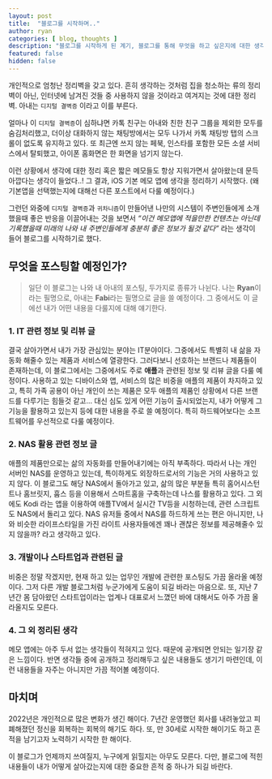 ```yaml
---
layout: post
title:  "블로그를 시작하며.."
author: ryan
categories: [ blog, thoughts ]
description: "블로그를 시작하게 된 계기, 블로그를 통해 무엇을 하고 싶은지에 대한 생각들"
featured: false
hidden: false
---
```


개인적으로 엄청난 정리벽을 갖고 있다. 흔히 생각하는 것처럼 집을 청소하는 류의 정리벽이 아닌, 인터넷에 남겨진 것들 중 사용하지 않을 것이라고 여겨지는 것에 대한 정리벽. 아내는 `디지털 결벽증` 이라고 이를 부른다.

얼마나 이 `디지털 결벽증`이 심하냐면 카톡 친구는 아내와 친한 친구 그룹을 제외한 모두를 숨김처리했고, 더이상 대화하지 않는 채팅방에서는 모두 나가서 카톡 채팅방 탭의 스크롤이 없도록 유지하고 있다. 또 최근엔 쓰지 않는 페북, 인스타를 포함한 모든 소셜 서비스에서 탈퇴했고, 아이폰 홈화면은 한 화면을 넘기지 않는다. 

이런 상황에서 생각에 대한 정리 혹은 짧은 메모들도 항상 지워가면서 살아왔는데 문득 아깝다는 생각이 들었다..! 그 결과, iOS 기본 메모 앱에 생각을 정리하기 시작했다. (왜 기본앱을 선택했는지에 대해선 다른 포스트에서 다룰 예정이다.)

그런던 와중에 `디지털 결벽증`과 `귀차니즘`이 만들어낸 나만의 시스템이 주변인들에게 소개했을때 좋은 반응을 이끌어내는 것을 보면서 *“이건 메모앱에 적을만한 컨텐츠는 아닌데 기록했을때 미래의 나와 내 주변인들에게 충분히 좋은 정보가 될것 같다”* 라는 생각이 들어 블로그를 시작하기로 했다.

## 무엇을 포스팅할 예정인가?
> 일단 이 블로그는 나와 내 아내의 포스팅, 두가지로 종류가 나뉜다. 나는 **Ryan**이라는 필명으로, 아내는 **Fabi**라는 필명으로 글을 쓸 예정이다. 그 중에서도 이 글에선 내가 어떤 내용을 다룰지에 대해 얘기한다.

### 1. IT 관련 정보 및 리뷰 글
결국 살아가면서 내가 가장 관심있는 분야는 IT분야이다. 그중에서도 특별히 내 삶을 자동화 해줄수 있는 제품과 서비스에 열광한다. 그러다보니 선호하는 브랜드나 제품들이 존재하는데, 이 블로그에서는 그중에서도 주로 **애플**과 관련된 정보 및 리뷰 글을 다룰 예정이다. 사용하고 있는 디바이스와 앱, 서비스의 많은 비중을 애플의 제품이 차지하고 있고, 특히 가족 공용이 아닌 개인이 쓰는 제품은 모두 애플의 제품인 상황에서 다른 브랜드를 다루기는 힘들것 같고... 대신 심도 있게 어떤 기능이 출시되었는지, 내가 어떻게 그 기능을 활용하고 있는지 등에 대한 내용을 주로 쓸 예정이다. 특히 하드웨어보다는 소프트웨어를 우선적으로 다룰 예정이다.

### 2. NAS 활용 관련 정보 글
애플의 제품만으로는 삶의 자동화를 만들어내기에는 아직 부족하다. 따라서 나는 개인 서버인 NAS를 운영하고 있는데, 특이하게도 외장하드로서의 기능은 거의 사용하고 있지 않다. 이 블로그도 해당 NAS에서 돌아가고 있고, 삶의 많은 부분들 특히 홈어시스턴트나 홈브릿지, 훕스 등을 이용해서 스마트홈을 구축하는데 나스를 활용하고 있다. 그 외에도 Kodi 라는 앱을 이용하여 애플TV에서 실시간 TV등을 시청하는데, 관련 스크립트도 NAS에서 돌리고 있다. NAS 유저들 중에서 NAS를 하드하게 쓰는 편은 아니지만, 나와 비슷한 라이프스타일을 가진 라이트 사용자들에겐 꽤나 괜찮은 정보를 제공해줄수 있지 않을까? 라고 생각하고 있다.

### 3. 개발이나 스타트업과 관련된 글
비중은 정말 작겠지만, 현재 하고 있는 업무인 개발에 관련한 포스팅도 가끔 올라올 예정이다. 그저 다른 개발 블로그처럼 누군가에게 도움이 되길 바라는 마음으로. 또, 지난 7년간 몸 담아왔던 스타트업이라는 업계나 대표로서 느꼈던 바에 대해서도 아주 가끔 올라올지도 모른다.

### 4. 그 외 정리된 생각
메모 앱에는 아주 두서 없는 생각들이 적혀지고 있다. 때문에 공개되면 안되는 일기장 같은 느낌이다. 반면 생각들 중에 공개하고 정리해두고 싶은 내용들도 생기기 마련인데, 이런 내용들을 자주는 아니지만 가끔 적어볼 예정이다.


## 마치며
2022년은 개인적으로 많은 변화가 생긴 해이다. 7년간 운영했던 회사를 내려놓았고 피폐해졌던 정신을 회복하는 회복의 해기도 하다. 또, 만 30세로 시작한 해이기도 하고 흔적을 남기고자 노력하기 시작한 한 해이다. 

이 블로그가 언제까지 쓰여질지, 누구에게 읽힐지는 아무도 모른다. 다만, 블로그에 적힌 내용들이 내가 어떻게 살아갔는지에 대한 중요한 흔적 중 하나가 되길 바란다.



<!-- 
---
layout: post
title:  "Inception Movie"
author: john
categories: [ Jekyll, tutorial ]
tags: [red, yellow]
image: assets/images/11.jpg
description: "My review of Inception movie. Actors, directing and more."
rating: 4.5
featured: true
hidden: false
beforetoc: "Markdown editor is a very powerful thing. In this article I'm going to show you what you can actually do with it, some tricks and tips while editing your post."
toc: true // 목차를 사용할 것인지
--- 
-->